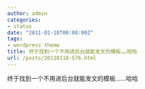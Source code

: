```yaml
---
author: admin
categories:
- status
date: "2011-01-18T00:00:00Z"
tags:
- wordpress theme
title: 终于找到一个不用进后台就能发文的模板……哈哈
url: /posts/20110118-576.html
---
```

终于找到一个不用进后台就能发文的模板……哈哈